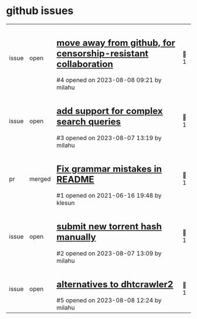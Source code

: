 # github issues

<table>
<tr>
<td>issue</td>
<td>open</td>
<td><h2><a href="md/2023-08-08.4.issue.open.md">move away from github, for censorship-resistant collaboration</a></h2>#4 opened on 2023-08-08 09:21 by milahu</td>
<td>&#x1f4ac; 1</td>
</tr>
<tr>
<td>issue</td>
<td>open</td>
<td><h2><a href="md/2023-08-07.3.issue.open.md">add support for complex search queries</a></h2>#3 opened on 2023-08-07 13:19 by milahu</td>
<td>&#x1f4ac; 1</td>
</tr>
<tr>
<td>pr</td>
<td>merged</td>
<td><h2><a href="md/2021-06-16.1.pr.merged.md">Fix grammar mistakes in README</a></h2>#1 opened on 2021-06-16 19:48 by klesun</td>
<td>&#x1f4ac; 1</td>
</tr>
<tr>
<td>issue</td>
<td>open</td>
<td><h2><a href="md/2023-08-07.2.issue.open.md">submit new torrent hash manually</a></h2>#2 opened on 2023-08-07 13:09 by milahu</td>
<td>&#x1f4ac; 1</td>
</tr>
<tr>
<td>issue</td>
<td>open</td>
<td><h2><a href="md/2023-08-08.5.issue.open.md">alternatives to dhtcrawler2</a></h2>#5 opened on 2023-08-08 12:24 by milahu</td>
<td>&#x1f4ac; 1</td>
</tr>
</table>
